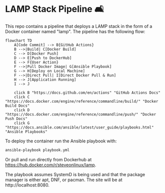 # LAMP Stack Pipeline 🛋️

This repo contains a pipeline that deploys a LAMP stack in the form of a Docker container named "lamp". The pipeline has the following flow:

```mermaid
flowchart TD
    A[Code Commit] --> B{GitHub Actions}
    B -->|Build| C[Docker Build]
    C --> D[Docker Push]
    D --> E[Push to DockerHub]
    E --> F{User Action}
    F -->|Pull Docker Image| G[Ansible Playbook]
    G --> H[Deploy on Local Machine]
    F -->|Direct Pull| I[Direct Docker Pull & Run]
    H --> J[Application Running]
    I --> J

    click B "https://docs.github.com/en/actions" "GitHub Actions Docs"
    click C "https://docs.docker.com/engine/reference/commandline/build/" "Docker Build Docs"
    click D "https://docs.docker.com/engine/reference/commandline/push/" "Docker Push Docs"
    click G "https://docs.ansible.com/ansible/latest/user_guide/playbooks.html" "Ansible Playbooks"
```


To deploy the container run the Ansible playbook with:
```bash 
ansible-playbook playbook.yml
```
Or pull and run directly from Dockerhub at https://hub.docker.com/r/steveonlinux/lamp.

The playbook assumes SystemD is being used and that the package manager is either apt, DNF, or pacman. The site will be at http://localhost:8080. 
